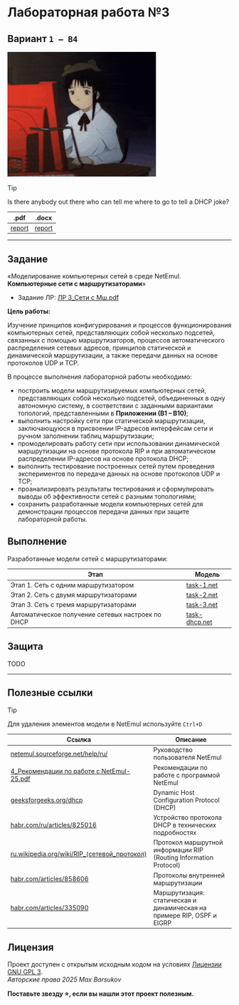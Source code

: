 # Лабораторная работа №3

## Вариант `1 – В4`

<img alt="lain-computer" src="https://github.com/maxbarsukov/itmo/blob/master/.docs/lain-computer.gif" height="280">

> [!TIP]
> Is there anybody out there who can tell me where to go to tell a DHCP joke?

|.pdf|.docx|
|-|-|
| [report](./docs/report.pdf) | [report](./docs/report.docx) |

---

## Задание

«Моделирование компьютерных сетей в среде NetEmul. **Компьютерные сети с маршрутизаторами**»

- Задание ЛР: [ЛР 3_Сети с Мш.pdf](./ЛР%203_Сети%20с%20Мш.pdf)

**Цель работы:**

Изучение принципов конфигурирования и процессов функционирования компьютерных сетей, представляющих собой несколько подсетей, связанных с помощью маршрутизаторов, процессов автоматического распределения сетевых адресов, принципов статической и динамической маршрутизации, а также передачи данных на основе протоколов UDP и TCP.

В процессе выполнения лабораторной работы необходимо:

- построить модели маршрутизируемых компьютерных сетей, представляющих собой несколько подсетей, объединенных в одну автономную систему, в соответствии с заданными вариантами топологий, представленными в **Приложении (В1 – В10)**;
- выполнить настройку сети при статической маршрутизации, заключающуюся в присвоении IP-адресов интерфейсам сети и ручном заполнении таблиц маршрутизации;
- промоделировать работу сети при использовании динамической маршрутизации на основе протокола RIP и при автоматическом распределении IP-адресов на основе протокола DHCP;
- выполнить тестирование построенных сетей путем проведения экспериментов по передаче данных на основе протоколов UDP и TCP;
- проанализировать результаты тестирования и сформулировать выводы об эффективности сетей с разными топологиями;
- сохранить разработанные модели компьютерных сетей для демонстрации процессов передачи данных при защите лабораторной работы.

## Выполнение

Разработанные модели сетей с маршрутизаторами:

| Этап | Модель |
| --- | --- |
| Этап 1. Сеть с одним маршрутизатором | [task-1.net](./networks/task-1.net)
| Этап 2. Сеть с двумя маршрутизаторами | [task-2.net](./networks/task-2.net)
| Этап 3. Сеть с тремя маршрутизаторами | [task-3.net](./networks/task-3.net)
| Автоматическое получение сетевых настроек по DHCP | [task-dhcp.net](./networks/task-dhcp.net)

## Защита

TODO

---

## Полезные ссылки

> [!TIP]
> Для удаления элементов модели в NetEmul используйте `Ctrl+D`

| Ссылка | Описание |
| --- | --- |
| [netemul.sourceforge.net/help/ru/](https://netemul.sourceforge.net/help/ru/) | Руководство пользователя NetEmul |
| [4_Рекомендации по работе с NetEmul-25.pdf](../../4_Рекомендации%20по%20работе%20с%20NetEmul-25.pdf) | Рекомендации по работе с программой NetEmul |
| [geeksforgeeks.org/dhcp](https://www.geeksforgeeks.org/dynamic-host-configuration-protocol-dhcp/) | Dynamic Host Configuration Protocol (DHCP) |
| [habr.com/ru/articles/825016](https://habr.com/ru/articles/825016/) | Устройство протокола DHCP в технических подробностях |
| [ru.wikipedia.org/wiki/RIP_(сетевой_протокол)](https://ru.wikipedia.org/wiki/RIP_(%D1%81%D0%B5%D1%82%D0%B5%D0%B2%D0%BE%D0%B9_%D0%BF%D1%80%D0%BE%D1%82%D0%BE%D0%BA%D0%BE%D0%BB)) | Протокол маршрутной информации RIP (Routing Information Protocol) |
| [habr.com/articles/858606](https://habr.com/ru/companies/nauka/articles/858606/) | Протоколы внутренней маршрутизации |
| [habr.com/articles/335090](https://habr.com/ru/articles/335090/) | Маршрутизация: статическая и динамическая на примере RIP, OSPF и EIGRP |

## Лицензия <a name="license"></a>

Проект доступен с открытым исходным кодом на условиях [Лицензии GNU GPL 3](https://opensource.org/license/gpl-3-0/). \
*Авторские права 2025 Max Barsukov*

**Поставьте звезду :star:, если вы нашли этот проект полезным.**
